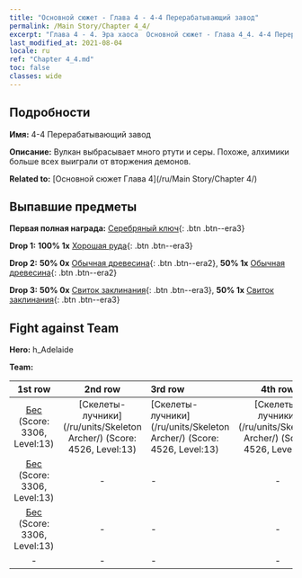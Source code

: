 ```yaml
---
title: "Основной сюжет - Глава 4 - 4-4 Перерабатывающий завод"
permalink: /Main Story/Chapter 4_4/
excerpt: "Глава 4 - 4. Эра хаоса  Основной сюжет - Глава 4_4. 4-4 Перерабатывающий завод"
last_modified_at: 2021-08-04
locale: ru
ref: "Chapter 4_4.md"
toc: false
classes: wide
---
```


## Подробности

 **Имя:** 4-4 Перерабатывающий завод

 **Описание:** Вулкан выбрасывает много ртути и серы. Похоже, алхимики больше всех выиграли от вторжения демонов.

 **Related to:** [Основной сюжет Глава 4](/ru/Main Story/Chapter 4/)

## Выпавшие предметы

 **Первая полная награда:** [Серебряный ключ](/ItemsRU/con_693/){: .btn .btn--era3}

 **Drop 1:** **100% 1x** [Хорошая руда](/ItemsRU/mat_12/){: .btn .btn--era3}

 **Drop 2:** **50% 0x** [Обычная древесина](/ItemsRU/mat_7/){: .btn .btn--era2}, **50% 1x** [Обычная древесина](/ItemsRU/mat_7/){: .btn .btn--era2}

 **Drop 3:** **50% 0x** [Свиток заклинания](/ItemsRU/con_694/){: .btn .btn--era3}, **50% 1x** [Свиток заклинания](/ItemsRU/con_694/){: .btn .btn--era3}


## Fight against Team
 **Hero:** h_Adelaide

 **Team:**


  | 1st row | 2nd row | 3rd row | 4th row |
  |:----:|:----:|:----|:----:|
  | [Бес](/ru/units/Imp/) (Score: 3306, Level:13)  | [Скелеты-лучники](/ru/units/Skeleton Archer/) (Score: 4526, Level:13)  | [Скелеты-лучники](/ru/units/Skeleton Archer/) (Score: 4526, Level:13)  | [Скелеты-лучники](/ru/units/Skeleton Archer/) (Score: 4526, Level:13)  |
  | [Бес](/ru/units/Imp/) (Score: 3306, Level:13)  | - | - | - |
  | [Бес](/ru/units/Imp/) (Score: 3306, Level:13)  | - | - | - |
  | - | - | - | - |


